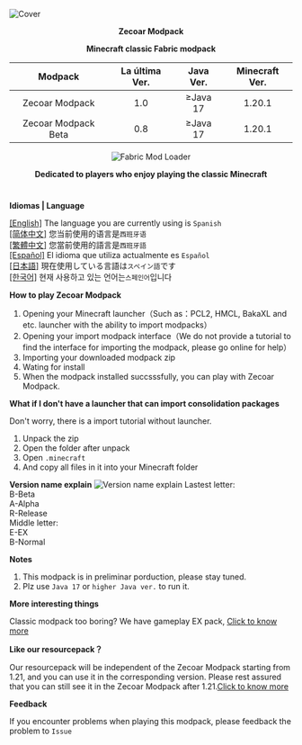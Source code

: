 ![Cover](https://github.com/ZfIxV/Zecoar-Modpack/blob/main/Zecoar%20Modpack%20-%20Header.png)
<div align="center">
  
**Zecoar Modpack**
                                  
**Minecraft classic Fabric modpack**

| Modpack | La última Ver. | Java Ver. | Minecraft Ver. |
| :-: | :-: | :-: | :-: |
| Zecoar Modpack | 1.0 | ≥Java 17 | 1.20.1 |
| Zecoar Modpack Beta | 0.8 | ≥Java 17 | 1.20.1 |
<p>
    <img src="https://img.shields.io/badge/Mod%20Loader-Fabric-dbd0b4?style=flat" alt="Fabric Mod Loader" />
</p>

</div>

<div align="center">

**Dedicated to players who enjoy playing the classic Minecraft**
  
</div>

#               

**Idiomas | Language**

[[English]](https://github.com/ZfIxV/Zecoar-Modpack/tree/main/README.md)   The language you are currently using is `Spanish`         
[[简体中文]](https://github.com/ZfIxV/Zecoar-Modpack/tree/main/README-SC.md)   您当前使用的语言是`西班牙语`         
[[繁體中文]](https://github.com/ZfIxV/Zecoar-Modpack/tree/main/README-TC.md)   您當前使用的語言是`西班牙語`         
[[Español]](https://github.com/ZfIxV/Zecoar-Modpack/tree/main/README-ES.md)   El idioma que utiliza actualmente es `Español`        
[[日本語]](https://github.com/ZfIxV/Zecoar-Modpack/tree/main/README-JP.md)   現在使用している言語は`スペイン語`です        
[[한국어]](https://github.com/ZfIxV/Zecoar-Modpack/tree/main/README-KO.md)   현재 사용하고 있는 언어는`스페인어`입니다         

**How to play Zecoar Modpack**

1. Opening your Minecraft launcher（Such as：PCL2, HMCL, BakaXL and etc. launcher with the ability to import modpacks）
2. Opening your import modpack interface（We do not provide a tutorial to find the interface for importing the modpack, please go online for help）
3. Importing your downloaded modpack zip
4. Wating for install
5. When the modpack installed succsssfully, you can play with Zecoar Modpack.

**What if I don't have a launcher that can import consolidation packages**

Don't worry, there is a import tutorial without launcher.

1. Unpack the zip
2. Open the folder after unpack
3. Open `.minecraft`
4. And copy all files in it into your Minecraft folder

**Version name explain**
![Version name explain](https://github.com/ZfIxV/Zecoar-Modpack/blob/main/ES.png)
Lastest letter:                                 
B-Beta          
A-Alpha                              
R-Release                        
Middle letter:                           
E-EX                                            
B-Normal                                              

**Notes**

1. <span id="ref1_en">This modpack is in preliminar porduction, please stay tuned.</span>
2. <span id="ref2_en">Plz use `Java 17` or `higher Java ver.` to run it.</span>    

**More interesting things**

Classic modpack too boring? We have gameplay EX pack, [Click to know more](https://github.com/ZfIxV/Zecoar-Modpack/tree/main/overrides/mods-ex/README-ES.md)

**Like our resourcepack？**

Our resourcepack will be independent of the Zecoar Modpack starting from 1.21, and you can use it in the corresponding version. Please rest assured that you can still see it in the Zecoar Modpack after 1.21.[Click to know more](https://github.com/ZfIxV/Zarba-Respack/tree/main/README-ES.md)

**Feedback**

If you encounter problems when playing this modpack, please feedback the problem to `Issue`
